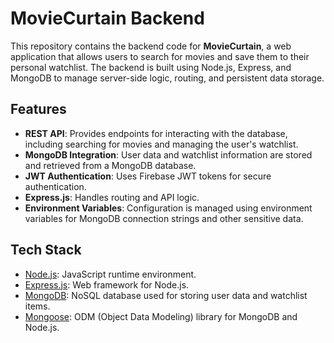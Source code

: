 # MovieCurtain Backend

This repository contains the backend code for **MovieCurtain**, a web application that allows users to search for movies and save them to their personal watchlist. The backend is built using Node.js, Express, and MongoDB to manage server-side logic, routing, and persistent data storage. 

## Features

- **REST API**: Provides endpoints for interacting with the database, including searching for movies and managing the user's watchlist.
- **MongoDB Integration**: User data and watchlist information are stored and retrieved from a MongoDB database.
- **JWT Authentication**: Uses Firebase JWT tokens for secure authentication.
- **Express.js**: Handles routing and API logic.
- **Environment Variables**: Configuration is managed using environment variables for MongoDB connection strings and other sensitive data.

## Tech Stack

- [Node.js](https://nodejs.org/): JavaScript runtime environment.
- [Express.js](https://expressjs.com/): Web framework for Node.js.
- [MongoDB](https://www.mongodb.com/): NoSQL database used for storing user data and watchlist items.
- [Mongoose](https://mongoosejs.com/): ODM (Object Data Modeling) library for MongoDB and Node.js.



